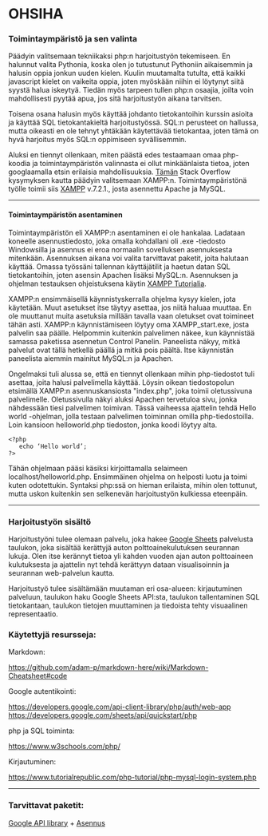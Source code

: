 # OHSIHA

### Toimintaympäristö ja sen valinta

Päädyin valitsemaan tekniikaksi php:n harjoitustyön tekemiseen. En halunnut valita Pythonia, koska olen jo tutustunut Pythoniin aikaisemmin ja halusin oppia jonkun uuden kielen. Kuulin muutamalta tutulta, että kaikki javascript kielet on vaikeita oppia, joten myöskään niihin ei löytynyt siitä syystä halua iskeytyä. Tiedän myös tarpeen tullen php:n osaajia, joilta voin mahdollisesti pyytää apua, jos sitä harjoitustyön aikana tarvitsen.

Toisena osana halusin myös käyttää johdanto tietokantoihin kurssin asioita ja käyttää SQL tietokantakieltä harjoitustyössä. SQL:n perusteet on hallussa, mutta oikeasti en ole tehnyt yhtäkään käytettävää tietokantaa, joten tämä on hyvä harjoitus myös SQL:n oppimiseen syvällisemmin. 

Aluksi en tiennyt ollenkaan, miten päästä edes testaamaan omaa php-koodia ja toimintaympäristön valinnasta ei ollut minkäänlaista tietoa, joten googlaamalla etsin erilaisia mahdollisuuksia. [Tämän](https://stackoverflow.com/questions/1678010/php-server-on-local-machine) Stack Overflow kysymyksen kautta päädyin valitsemaan XAMPP:n. Toimintaympäristönä työlle toimii siis [XAMPP](https://www.apachefriends.org/index.html) v.7.2.1., josta asennettu Apache ja MySQL.

---

#### Toimintaympäristön asentaminen

Toimintaympäristön eli XAMPP:n asentaminen ei ole hankalaa. Ladataan koneelle asennustiedosto, joka omalla kohdallani oli .exe -tiedosto Windowsilla ja asennus ei eroa normaalin sovelluksen asennuksesta mitenkään. Asennuksen aikana voi valita tarvittavat paketit, joita halutaan käyttää. Omassa työssäni tallennan käyttäjätilit ja haetun datan SQL tietokantoihin, joten asensin Apachen lisäksi MySQL:n. Asennuksen ja ohjelman testauksen ohjeistuksena käytin [XAMPP Tutorialia](https://blog.udemy.com/xampp-tutorial/).


XAMPP:n ensimmäisellä käynnistyskerralla ohjelma kysyy kielen, jota käytetään. Muut asetukset itse täytyy asettaa, jos niitä haluaa muuttaa. En ole muuttanut muita asetuksia millään tavalla vaan oletukset ovat toimineet tähän asti. XAMPP:n käynnistämiseen löytyy oma XAMPP_start.exe, josta palvelin saa päälle. Helpommin kuitenkin palvelimen näkee, kun käynnistää samassa paketissa asennetun Control Panelin. Paneelista näkyy, mitkä palvelut ovat tällä hetkellä päällä ja mitkä pois päältä. Itse käynnistän paneelista aiemmin mainitut MySQL:n ja Apachen.


Ongelmaksi tuli alussa se, että en tiennyt ollenkaan mihin php-tiedostot tuli asettaa, joita halusi palvelimella käyttää. Löysin oikean tiedostopolun etsimällä XAMPP:n asennuskansiosta "index.php", joka toimii oletussivuna palvelimelle. Oletussivulla näkyi aluksi Apachen tervetuloa sivu, jonka nähdessään tiesi palvelimen toimivan. Tässä vaiheessa ajattelin tehdä Hello world -ohjelman, jolla testaan palvelimen toiminnan omilla php-tiedostoilla. Loin kansioon helloworld.php tiedoston, jonka koodi löytyy alta.
```
<?php
   echo ‘Hello world’;
?>
```
Tähän ohjelmaan pääsi käsiksi kirjoittamalla selaimeen localhost/helloworld.php. Ensimmäinen ohjelma on helposti luotu ja toimi kuten odotettukin. Syntaksi php:ssä on hieman erilaista, mihin olen tottunut, mutta uskon kuitenkin sen selkenevän harjoitustyön kulkiessa eteenpäin. 


---
### Harjoitustyön sisältö

Harjoitustyöni tulee olemaan palvelu, joka hakee [Google Sheets](https://www.google.com/sheets/about/) palvelusta taulukon, joka sisältää kerättyjä auton polttoainekulutuksen seurannan lukuja. Olen itse kerännyt tietoa yli kahden vuoden ajan auton polttoaineen kulutuksesta ja ajattelin nyt tehdä kerättyyn dataan visualisoinnin ja seurannan web-palvelun kautta.

Harjoitustyö tulee sisältämään muutaman eri osa-alueen: kirjautuminen palveluun, taulukon haku Google Sheets API:sta, taulukon tallentaminen SQL tietokantaan, taulukon tietojen muuttaminen ja tiedoista tehty visuaalinen representaatio. 

### Käytettyjä resursseja:

Markdown:

https://github.com/adam-p/markdown-here/wiki/Markdown-Cheatsheet#code


Google autentikointi:

https://developers.google.com/api-client-library/php/auth/web-app
https://developers.google.com/sheets/api/quickstart/php 


php ja SQL toiminta:

https://www.w3schools.com/php/ 

Kirjautuminen:

https://www.tutorialrepublic.com/php-tutorial/php-mysql-login-system.php

---
### Tarvittavat paketit:
[Google API library](https://github.com/google/google-api-php-client#download-the-release) + [Asennus](https://developers.google.com/api-client-library/php/start/installation)
